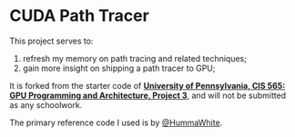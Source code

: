 # CUDA Path Tracer

This project serves to:

1. refresh my memory on path tracing and related techniques;
2. gain more insight on shipping a path tracer to GPU;

It is forked from the starter code of [**University of Pennsylvania, CIS 565: GPU Programming and Architecture, Project 3**](https://github.com/CIS565-Fall-2022/Project3-CUDA-Path-Tracer), and will not be submitted as any schoolwork.

The primary reference code I used is by [@HummaWhite](https://github.com/CIS565-Fall-2023/Project3-CUDA-Path-Tracer).
